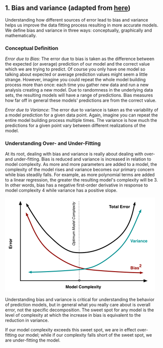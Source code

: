 ## 1. Bias and variance (adapted from [here](http://scott.fortmann-roe.com/docs/BiasVariance.html))

Understanding how different sources of error lead to bias and variance helps us improve the data fitting process resulting in more accurate models. We define bias and variance in three ways: conceptually, graphically and mathematically.

### Conceptual Definition
*Error due to Bias*: The error due to bias is taken as the difference between the expected (or average) prediction of our model and the correct value which we are trying to predict. Of course you only have one model so talking about expected or average prediction values might seem a little strange. However, imagine you could repeat the whole model building process more than once: each time you gather new data and run a new analysis creating a new model. Due to randomness in the underlying data sets, the resulting models will have a range of predictions. Bias measures how far off in general these models' predictions are from the correct value.

*Error due to Variance*: The error due to variance is taken as the variability of a model prediction for a given data point. Again, imagine you can repeat the entire model building process multiple times. The variance is how much the predictions for a given point vary between different realizations of the model.

### Understanding Over- and Under-Fitting
At its root, dealing with bias and variance is really about dealing with over- and under-fitting. Bias is reduced and variance is increased in relation to model complexity. As more and more parameters are added to a model, the complexity of the model rises and variance becomes our primary concern while bias steadily falls. For example, as more polynomial terms are added to a linear regression, the greater the resulting model's complexity will be 3. In other words, bias has a negative first-order derivative in response to model complexity 4 while variance has a positive slope.

![bias-variance](data/biasvariance.png)

Understanding bias and variance is critical for understanding the behavior of prediction models, but in general what you really care about is overall error, not the specific decomposition. The sweet spot for any model is the level of complexity at which the increase in bias is equivalent to the reduction in variance. 

If our model complexity exceeds this sweet spot, we are in effect over-fitting our model; while if our complexity falls short of the sweet spot, we are under-fitting the model.

